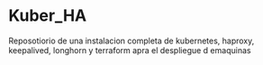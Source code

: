 # Kuber_HA
Reposotiorio de una instalacion completa de kubernetes, haproxy, keepalived, longhorn y terraform apra el despliegue d emaquinas
